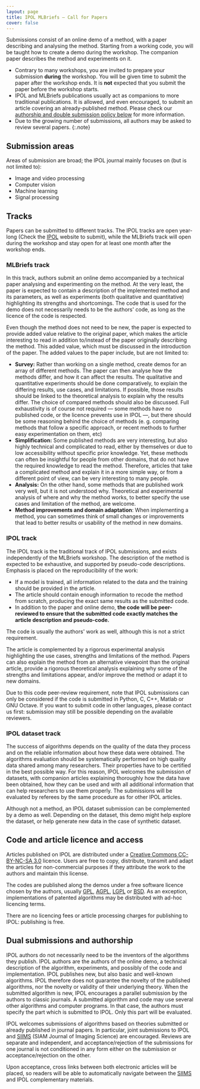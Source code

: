 ```yaml
---
layout: page
title: IPOL MLBriefs — Call for Papers
cover: false
---
```


Submissions consist of an online demo of a method, with a paper describing and analysing the method. Starting from a working code, you will be taught how to create a demo during the workshop. The companion paper describes the method and experiments on it.

* Contrary to many workshops, you are invited to prepare your submission **during** the workshop. You will be given time to submit the paper after the workshop ends.
It is **not** expected that you submit the paper before the workshop starts.
* IPOL and MLBriefs publications usually act as companions to more traditional publications. It is allowed, and even encouraged, to submit an article covering an already-published method.
Please check our [authorship and double submission policy below](#dual) for more information.
* Due to the growing number of submissions, all authors may be asked to review several papers.
{:.note}

## Submission areas
Areas of submission are broad; the IPOL journal mainly focuses on (but is not limited to):
* Image and video processing
* Computer vision
* Machine learning
* Signal processing

## Tracks
Papers can be submitted to different tracks. The IPOL tracks are open year-long (Check the [IPOL](https://www.ipol.im) website to submit), while the MLBriefs track will open during the workshop and stay open for at least one month after the workshop ends.

### MLBriefs track
In this track, authors submit an online demo accompanied by a technical paper analysing and experimenting on the method.
At the very least, the paper is expected to contain a description of the implemented method and its parameters, as well as experiments (both qualitative and quantitative) highlighting its strengths and shortcomings.
The code that is used for the demo does not necessarily needs to be the authors' code, as long as the licence of the code is respected.

Even though the method does not need to be new, the paper is expected to provide added value relative to the original paper, which makes the article interesting to read in addition to/instead of the paper originally describing the method. This added value, which must be discussed in the introduction of the paper. The added values to the paper include, but are not limited to:
* **Survey:** Rather than working on a single method, create demos for an array of different methods. The paper can then analyse how the methods differ, and how it can affect the results. The qualitative and quantitative experiments should be done comparatively, to explain the differing results, use cases, and limitations. If possible, those results should be linked to the theoretical analysis to explain why the results differ. The choice of compared methods should also be discussed. Full exhaustivity is of course not required — some methods have no published code, or the licence prevents use in IPOL —, but there should be some reasoning behind the choice of methods (e. g. comparing methods that follow a specific approach, or recent methods to further easy experimentation on them, etc)
* **Simplification:** Some published methods are very interesting, but also highly technical and complicated to read, either by themselves or due to low accessibility without specific prior knowledge. Yet, these methods can often be insightful for people from other domains, that do not have the required knowledge to read the method. Therefore, articles that take a complicated method and explain it in a more simple way, or from a different point of view, can be very interesting to many people.
* **Analysis:** On the other hand, some methods that are published work very well, but it is not understood why. Theoretical and experimental analysis of where and why the method works, to better specify the use cases and limitation of the method, are welcome.
* **Method improvements and domain adaptation**: When implementing a method, you can sometimes think of small changes or improvements that lead to better results or usability of the method in new domains.


### IPOL track
The IPOL track is the traditional track of IPOL submissions, and exists independently of the MLBriefs workshop.
The description of the method is expected to be exhaustive, and supported by pseudo-code descriptions.
Emphasis is placed on the reproducibility of the work:

* If a model is trained, all information related to the data and the training should be provided in the article.
* The article should contain enough information to recode the method from scratch, producing the exact same results as the submitted code.
* In addition to the paper and online demo, **the code will be peer-reviewed to ensure that the submitted code exactly matches the article description and pseudo-code.**

The code is usually the authors' work as well, although this is not a strict requirement.

The article is complemented by a rigorous experimental analysis highlighting the use cases, strengths and limitations of the method. Papers can also explain the method from an alternative viewpoint than the original article, provide a rigorous theoretical analysis explaining why some of the strengths and limitations appear, and/or improve the method or adapt it to new domains.

Due to this code peer-review requirement, note that IPOL submissions can only be considered if the code is submitted in Python, C, C++, Matlab or GNU Octave.
If you want to submit code in other languages, please contact us first: submission may still be possible depending on the available reviewers.

### IPOL dataset track
The success of algorithms depends on the quality of the data they process and on the reliable information about how these data were obtained.
The algorithms evaluation should be systematically performed on high quality data shared among many researchers.
Their properties have to be certified in the best possible way.
For this reason, IPOL welcomes the submission of datasets, with companion articles explaining thoroughly how the data have been obtained, how they can be used and with all additional information that can help researchers to use them properly. The submissions will be evaluated by referees by the same procedure as for other IPOL articles.

Although not a method, an IPOL dataset submission can be complemented by a demo as well. Depending on the dataset, this demo might help explore the dataset, or help generate new data in the case of synthetic dataset.

## Code and article licence and access
Articles published on IPOL are distributed under a [Creative Commons CC-BY-NC-SA 3.0](http://creativecommons.org/licenses/by-nc-sa/3.0/) licence.
Users are free to copy, distribute, transmit and adapt the articles for non-commercial purposes if they attribute the work to the authors and maintain this license.

The codes are published along the demos under a free software licence chosen by the authors, usually [GPL](http://www.gnu.org/licenses/gpl.html), [AGPL](http://www.gnu.org/licenses/agpl.html), [LGPL](http://www.gnu.org/licenses/lgpl.html) or [BSD](http://creativecommons.org/licenses/BSD/).
As an exception, implementations of patented algorithms may be distributed with ad-hoc licencing terms.

There are no licencing fees or article processing charges for publishing to IPOL: publishing is free.

## <a name=dual></a> Dual submissions and authorship

IPOL authors do not necessarily need to be the inventors of the algorithms they publish.
IPOL authors are the authors of the online demo, a technical description of the algorithm, experiments, and possibly of the code and implementation.
IPOL publishes new, but also basic and well-known algorithms. IPOL therefore does not guarantee the novelty of the published algorithms, nor the novelty or validity of their underlying theory.
When the submitted algorithm is new, IPOL encourages a parallel submission by the authors to classic journals.
A submitted algorithm and code may use several other algorithms and computer programs. In that case, the authors must specify the part which is submitted to IPOL. Only this part will be evaluated.

IPOL welcomes submissions of algorithms based on theories submitted or already published in journal papers.
In particular, joint submissions to IPOL and [SIIMS](http://www.siam.org/journals/siims.php) (SIAM Journal of Imaging Science) are encouraged. Reviews are separate and independent, and acceptance/rejection of the submissions for one journal is not conditioned in any form either on the submission or acceptance/rejection on the other.

Upon acceptance, cross links between both electronic articles will be placed, so readers will be able to automatically navigate between the [SIIMS](http://www.siam.org/journals/siims.php) and IPOL complementary materials.

